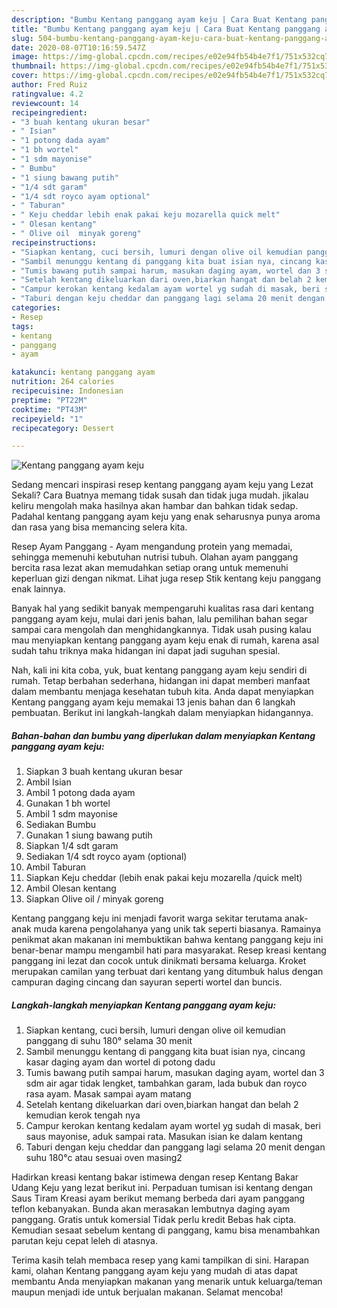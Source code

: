 ```yaml
---
description: "Bumbu Kentang panggang ayam keju | Cara Buat Kentang panggang ayam keju Yang Lezat Sekali"
title: "Bumbu Kentang panggang ayam keju | Cara Buat Kentang panggang ayam keju Yang Lezat Sekali"
slug: 504-bumbu-kentang-panggang-ayam-keju-cara-buat-kentang-panggang-ayam-keju-yang-lezat-sekali
date: 2020-08-07T10:16:59.547Z
image: https://img-global.cpcdn.com/recipes/e02e94fb54b4e7f1/751x532cq70/kentang-panggang-ayam-keju-foto-resep-utama.jpg
thumbnail: https://img-global.cpcdn.com/recipes/e02e94fb54b4e7f1/751x532cq70/kentang-panggang-ayam-keju-foto-resep-utama.jpg
cover: https://img-global.cpcdn.com/recipes/e02e94fb54b4e7f1/751x532cq70/kentang-panggang-ayam-keju-foto-resep-utama.jpg
author: Fred Ruiz
ratingvalue: 4.2
reviewcount: 14
recipeingredient:
- "3 buah kentang ukuran besar"
- " Isian"
- "1 potong dada ayam"
- "1 bh wortel"
- "1 sdm mayonise"
- " Bumbu"
- "1 siung bawang putih"
- "1/4 sdt garam"
- "1/4 sdt royco ayam optional"
- " Taburan"
- " Keju cheddar lebih enak pakai keju mozarella quick melt"
- " Olesan kentang"
- " Olive oil  minyak goreng"
recipeinstructions:
- "Siapkan kentang, cuci bersih, lumuri dengan olive oil kemudian panggang di suhu 180° selama 30 menit"
- "Sambil menunggu kentang di panggang kita buat isian nya, cincang kasar daging ayam dan wortel di potong dadu"
- "Tumis bawang putih sampai harum, masukan daging ayam, wortel dan 3 sdm air agar tidak lengket, tambahkan garam, lada bubuk dan royco rasa ayam. Masak sampai ayam matang"
- "Setelah kentang dikeluarkan dari oven,biarkan hangat dan belah 2 kemudian kerok tengah nya"
- "Campur kerokan kentang kedalam ayam wortel yg sudah di masak, beri saus mayonise, aduk sampai rata. Masukan isian ke dalam kentang"
- "Taburi dengan keju cheddar dan panggang lagi selama 20 menit dengan suhu 180°c atau sesuai oven masing2"
categories:
- Resep
tags:
- kentang
- panggang
- ayam

katakunci: kentang panggang ayam 
nutrition: 264 calories
recipecuisine: Indonesian
preptime: "PT22M"
cooktime: "PT43M"
recipeyield: "1"
recipecategory: Dessert

---
```



![Kentang panggang ayam keju](https://img-global.cpcdn.com/recipes/e02e94fb54b4e7f1/751x532cq70/kentang-panggang-ayam-keju-foto-resep-utama.jpg)

Sedang mencari inspirasi resep kentang panggang ayam keju yang Lezat Sekali? Cara Buatnya memang tidak susah dan tidak juga mudah. jikalau keliru mengolah maka hasilnya akan hambar dan bahkan tidak sedap. Padahal kentang panggang ayam keju yang enak seharusnya punya aroma dan rasa yang bisa memancing selera kita.

Resep Ayam Panggang - Ayam mengandung protein yang memadai, sehingga memenuhi kebutuhan nutrisi tubuh. Olahan ayam panggang bercita rasa lezat akan memudahkan setiap orang untuk memenuhi keperluan gizi dengan nikmat. Lihat juga resep Stik kentang keju panggang enak lainnya.

Banyak hal yang sedikit banyak mempengaruhi kualitas rasa dari kentang panggang ayam keju, mulai dari jenis bahan, lalu pemilihan bahan segar sampai cara mengolah dan menghidangkannya. Tidak usah pusing kalau mau menyiapkan kentang panggang ayam keju enak di rumah, karena asal sudah tahu triknya maka hidangan ini dapat jadi suguhan spesial.


Nah, kali ini kita coba, yuk, buat kentang panggang ayam keju sendiri di rumah. Tetap berbahan sederhana, hidangan ini dapat memberi manfaat dalam membantu menjaga kesehatan tubuh kita. Anda dapat menyiapkan Kentang panggang ayam keju memakai 13 jenis bahan dan 6 langkah pembuatan. Berikut ini langkah-langkah dalam menyiapkan hidangannya.

<!--inarticleads1-->

##### Bahan-bahan dan bumbu yang diperlukan dalam menyiapkan Kentang panggang ayam keju:

1. Siapkan 3 buah kentang ukuran besar
1. Ambil  Isian
1. Ambil 1 potong dada ayam
1. Gunakan 1 bh wortel
1. Ambil 1 sdm mayonise
1. Sediakan  Bumbu
1. Gunakan 1 siung bawang putih
1. Siapkan 1/4 sdt garam
1. Sediakan 1/4 sdt royco ayam (optional)
1. Ambil  Taburan
1. Siapkan  Keju cheddar (lebih enak pakai keju mozarella /quick melt)
1. Ambil  Olesan kentang
1. Siapkan  Olive oil / minyak goreng


Kentang panggang keju ini menjadi favorit warga sekitar terutama anak-anak muda karena pengolahanya yang unik tak seperti biasanya. Ramainya penikmat akan makanan ini membuktikan bahwa kentang panggang keju ini benar-benar mampu mengambil hati para masyarakat. Resep kreasi kentang panggang ini lezat dan cocok untuk dinikmati bersama keluarga. Kroket merupakan camilan yang terbuat dari kentang yang ditumbuk halus dengan campuran daging cincang dan sayuran seperti wortel dan buncis. 

<!--inarticleads2-->

##### Langkah-langkah menyiapkan Kentang panggang ayam keju:

1. Siapkan kentang, cuci bersih, lumuri dengan olive oil kemudian panggang di suhu 180° selama 30 menit
1. Sambil menunggu kentang di panggang kita buat isian nya, cincang kasar daging ayam dan wortel di potong dadu
1. Tumis bawang putih sampai harum, masukan daging ayam, wortel dan 3 sdm air agar tidak lengket, tambahkan garam, lada bubuk dan royco rasa ayam. Masak sampai ayam matang
1. Setelah kentang dikeluarkan dari oven,biarkan hangat dan belah 2 kemudian kerok tengah nya
1. Campur kerokan kentang kedalam ayam wortel yg sudah di masak, beri saus mayonise, aduk sampai rata. Masukan isian ke dalam kentang
1. Taburi dengan keju cheddar dan panggang lagi selama 20 menit dengan suhu 180°c atau sesuai oven masing2


Hadirkan kreasi kentang bakar istimewa dengan resep Kentang Bakar Udang Keju yang lezat berikut ini. Perpaduan tumisan isi kentang dengan Saus Tiram Kreasi ayam berikut memang berbeda dari ayam panggang teflon kebanyakan. Bunda akan merasakan lembutnya daging ayam panggang. Gratis untuk komersial Tidak perlu kredit Bebas hak cipta. Kemudian sesaat sebelum kentang di panggang, kamu bisa menambahkan parutan keju cepat leleh di atasnya. 

Terima kasih telah membaca resep yang kami tampilkan di sini. Harapan kami, olahan Kentang panggang ayam keju yang mudah di atas dapat membantu Anda menyiapkan makanan yang menarik untuk keluarga/teman maupun menjadi ide untuk berjualan makanan. Selamat mencoba!
